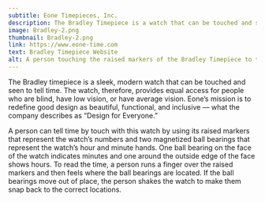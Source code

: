 ```yaml
---
subtitle: Eone Timepieces, Inc.
description: The Bradley Timepiece is a watch that can be touched and seen to tell time, providing equal access for people with all types of vision.
image: Bradley-2.png
thumbnail: Bradley-2.png
link: https://www.eone-time.com
text: Bradley Timepiece Website
alt: A person touching the raised markers of the Bradley Timepiece to tell time.
---
```

The Bradley timepiece is a sleek, modern watch that can be touched and seen to tell time. The watch, therefore, provides equal access for people who are blind, have low vision, or have average vision. Eone’s mission is to redefine good design as beautiful, functional, and inclusive — what the company describes as “Design for Everyone.” 

A person can tell time by touch with this watch by using its raised markers that represent the watch’s numbers and two magnetized ball bearings that represent the watch’s hour and minute hands.  One ball bearing on the face of the watch indicates minutes and one around the outside edge of the face shows hours. To read the time, a person runs a finger over the raised markers and then feels where the ball bearings are located. If the ball bearings move out of place, the person shakes the watch to make them snap back to the correct locations.
